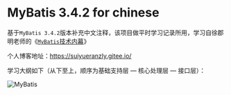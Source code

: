 MyBatis 3.4.2 for chinese
=====================================

基于`MyBatis 3.4.2`版本补充中文注释，该项目做平时学习记录所用，学习自徐郡明老师的《[`MyBatis`技术内幕](http://product.dangdang.com/25107207.html)》

个人博客地址：https://suiyueranzly.gitee.io/

学习大纲如下（从下至上，顺序为基础支持层   —   核心处理层  —  接口层）：

![MyBatis](https://suiyueranzly.oss-cn-beijing.aliyuncs.com/picgo/MyBatis.png)